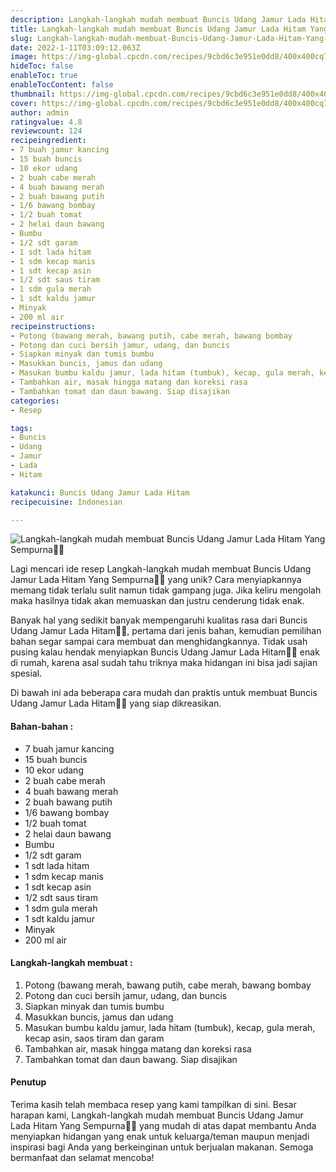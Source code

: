 ```yaml
---
description: Langkah-langkah mudah membuat Buncis Udang Jamur Lada Hitam Yang Sempurna"
title: Langkah-langkah mudah membuat Buncis Udang Jamur Lada Hitam Yang Sempurna
slug: Langkah-langkah-mudah-membuat-Buncis-Udang-Jamur-Lada-Hitam-Yang-Sempurna
date: 2022-1-11T03:09:12.063Z
image: https://img-global.cpcdn.com/recipes/9cbd6c3e951e0dd8/400x400cq70/photo.jpg
hideToc: false
enableToc: true
enableTocContent: false
thumbnail: https://img-global.cpcdn.com/recipes/9cbd6c3e951e0dd8/400x400cq70/photo.jpg
cover: https://img-global.cpcdn.com/recipes/9cbd6c3e951e0dd8/400x400cq70/photo.jpg
author: admin
ratingvalue: 4.8
reviewcount: 124
recipeingredient:
- 7 buah jamur kancing
- 15 buah buncis
- 10 ekor udang
- 2 buah cabe merah
- 4 buah bawang merah
- 2 buah bawang putih
- 1/6 bawang bombay
- 1/2 buah tomat
- 2 helai daun bawang
- Bumbu
- 1/2 sdt garam
- 1 sdt lada hitam
- 1 sdm kecap manis
- 1 sdt kecap asin
- 1/2 sdt saus tiram
- 1 sdm gula merah
- 1 sdt kaldu jamur
- Minyak
- 200 ml air
recipeinstructions:
- Potong (bawang merah, bawang putih, cabe merah, bawang bombay
- Potong dan cuci bersih jamur, udang, dan buncis
- Siapkan minyak dan tumis bumbu
- Masukkan buncis, jamus dan udang
- Masukan bumbu kaldu jamur, lada hitam (tumbuk), kecap, gula merah, kecap asin, saos tiram dan garam
- Tambahkan air, masak hingga matang dan koreksi rasa
- Tambahkan tomat dan daun bawang. Siap disajikan
categories:
- Resep

tags:
- Buncis
- Udang
- Jamur
- Lada
- Hitam

katakunci: Buncis Udang Jamur Lada Hitam
recipecuisine: Indonesian

---
```


![Langkah-langkah mudah membuat Buncis Udang Jamur Lada Hitam Yang Sempurna👩‍🍳](https://img-global.cpcdn.com/recipes/9cbd6c3e951e0dd8/400x400cq70/photo.jpg)

Lagi mencari ide resep Langkah-langkah mudah membuat Buncis Udang Jamur Lada Hitam Yang Sempurna👩‍🍳 yang unik? Cara menyiapkannya memang tidak terlalu sulit namun tidak gampang juga. Jika keliru mengolah maka hasilnya tidak akan memuaskan dan justru cenderung tidak enak.

Banyak hal yang sedikit banyak mempengaruhi kualitas rasa dari Buncis Udang Jamur Lada Hitam👩‍🍳, pertama dari jenis bahan, kemudian pemilihan bahan segar sampai cara membuat dan menghidangkannya. Tidak usah pusing kalau hendak menyiapkan Buncis Udang Jamur Lada Hitam👩‍🍳 enak di rumah, karena asal sudah tahu triknya maka hidangan ini bisa jadi sajian spesial.

Di bawah ini ada beberapa cara mudah dan praktis untuk membuat Buncis Udang Jamur Lada Hitam👩‍🍳 yang siap dikreasikan.

<!--inarticleads1-->

#### Bahan-bahan :

- 7 buah jamur kancing
- 15 buah buncis
- 10 ekor udang
- 2 buah cabe merah
- 4 buah bawang merah
- 2 buah bawang putih
- 1/6 bawang bombay
- 1/2 buah tomat
- 2 helai daun bawang
- Bumbu
- 1/2 sdt garam
- 1 sdt lada hitam
- 1 sdm kecap manis
- 1 sdt kecap asin
- 1/2 sdt saus tiram
- 1 sdm gula merah
- 1 sdt kaldu jamur
- Minyak
- 200 ml air

<!--inarticleads2-->

#### Langkah-langkah membuat :

1. Potong (bawang merah, bawang putih, cabe merah, bawang bombay
1. Potong dan cuci bersih jamur, udang, dan buncis
1. Siapkan minyak dan tumis bumbu
1. Masukkan buncis, jamus dan udang
1. Masukan bumbu kaldu jamur, lada hitam (tumbuk), kecap, gula merah, kecap asin, saos tiram dan garam
1. Tambahkan air, masak hingga matang dan koreksi rasa
1. Tambahkan tomat dan daun bawang. Siap disajikan

#### Penutup

Terima kasih telah membaca resep yang kami tampilkan di sini. Besar harapan kami, Langkah-langkah mudah membuat Buncis Udang Jamur Lada Hitam Yang Sempurna👩‍🍳 yang mudah di atas dapat membantu Anda menyiapkan hidangan yang enak untuk keluarga/teman maupun menjadi inspirasi bagi Anda yang berkeinginan untuk berjualan makanan. Semoga bermanfaat dan selamat mencoba!